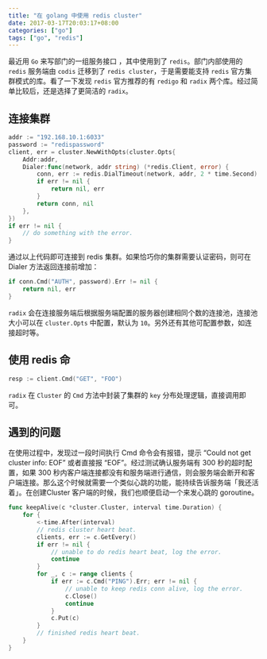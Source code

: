 ```yaml
---
title: "在 golang 中使用 redis cluster"
date: 2017-03-17T20:03:17+08:00
categories: ["go"]
tags: ["go", "redis"]
---
```


最近用 `Go` 来写部门的一组服务接口 ，其中使用到了 `redis`。部门内部使用的 `redis` 服务端由 `codis` 迁移到了 `redis cluster`，于是需要能支持 `redis` 官方集群模式的库。看了一下发现 `redis` 官方推荐的有 `redigo` 和 `radix` 两个库。经过简单比较后，还是选择了更简洁的 `radix`。

## 连接集群

```go
addr := "192.168.10.1:6033"
password := "redispassword"
client, err = cluster.NewWithOpts(cluster.Opts{
    Addr:addr,
    Dialer:func(network, addr string) (*redis.Client, error) {
        conn, err := redis.DialTimeout(network, addr, 2 * time.Second)
        if err != nil {
            return nil, err
        }
        return conn, nil
    },
})
if err != nil {
    // do something with the error.
}
```

通过以上代码即可连接到 redis 集群。如果恰巧你的集群需要认证密码，则可在 Dialer 方法返回连接前增加：

```go
if conn.Cmd("AUTH", password).Err != nil {
    return nil, err
}
```

`radix` 会在连接服务端后根据服务端配置的服务器创建相同个数的连接池，连接池大小可以在 `cluster.Opts` 中配置，默认为 `10`。另外还有其他可配置参数，如连接超时等。

## 使用 redis 命

```go    
resp := client.Cmd("GET", "FOO")
```

`radix` 在 `Cluster` 的 `Cmd` 方法中封装了集群的 `key` 分布处理逻辑，直接调用即可。

## 遇到的问题

在使用过程中，发现过一段时间执行 Cmd 命令会有报错，提示 “Could not get cluster info: EOF” 或者直接报 “EOF”。经过测试确认服务端有 300 秒的超时配置，如果 300 秒内客户端连接都没有和服务端进行通信，则会服务端会断开和客户端连接。那么这个时候就需要一个类似心跳的功能，能持续告诉服务端「我还活着」。在创建Cluster 客户端的时候，我们也顺便启动一个来发心跳的 goroutine。

```go
func keepAlive(c *cluster.Cluster, interval time.Duration) {
    for {
        <-time.After(interval)
        // redis cluster heart beat.
        clients, err := c.GetEvery()
        if err != nil {
            // unable to do redis heart beat, log the error.
            continue
        }
        for _, c := range clients {
            if err := c.Cmd("PING").Err; err != nil {
                // unable to keep redis conn alive, log the error.
                c.Close()
                continue
            }
            c.Put(c)
        }
        // finished redis heart beat.
    }
}
```

